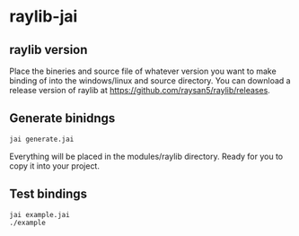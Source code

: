 # raylib-jai


## raylib version
Place the bineries and source file of whatever version you want to make binding of into the windows/linux and source directory. You can download a release version of raylib at https://github.com/raysan5/raylib/releases.

## Generate binidngs 


``` bash
jai generate.jai
```
Everything will be placed in the modules/raylib directory. Ready for you to copy it into your project.

## Test bindings
```bash
jai example.jai
./example
```
